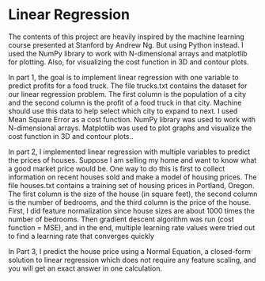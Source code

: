 # Linear Regression
The contents of this project are heavily inspired by the machine learning course presented at Stanford by Andrew Ng. But using Python instead.
I used the NumPy library to work with N-dimensional arrays and matplotlib for plotting. Also, for visualizing the cost function in 3D and contour plots.

In part 1, the goal is to implement linear regression with one variable to predict profits for a food truck. The file trucks.txt contains the dataset for our linear regression problem. The first column is the population of a city and the second column is the profit of a food truck in that city. Machine should use this data to help select which city to expand to next. I used Mean Square Error as a cost function. NumPy library was used to work with N-dimensional arrays. Matplotlib was used to plot graphs and visualize the cost function in 3D and contour plots..

In part 2, I implemented linear regression with multiple variables to predict the prices of houses. Suppose I am selling my home and want to know what a good market price would be. One way to do this is first to collect information on recent houses sold and make a model of housing prices. The file houses.txt contains a training set of housing prices in Portland, Oregon. The first column is the size of the house (in square feet), the second column is the number of bedrooms, and the third column is the price of the house. First, I did feature normalization since house sizes are about 1000 times the number of bedrooms. Then gradient descent algorithm was run (cost function = MSE), and in the end, multiple learning rate values were tried out to find a learning rate that converges quickly 

In Part 3,  I predict the house price using a Normal Equation, a closed-form solution to linear regression which does not require any feature scaling, and you will get an exact answer in one calculation.



